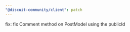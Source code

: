 ```yaml
---
"@discuit-community/client": patch
---
```


fix: fix Comment method on PostModel using the publicId
